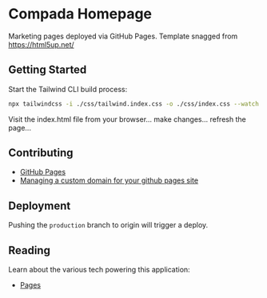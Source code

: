 # Compada Homepage

Marketing pages deployed via GitHub Pages. Template snagged from <https://html5up.net/>

## Getting Started

Start the Tailwind CLI build process:

```sh
npx tailwindcss -i ./css/tailwind.index.css -o ./css/index.css --watch
```

Visit the index.html file from your browser... make changes... refresh the page...

## Contributing

- [GitHub Pages](https://docs.github.com/en/pages)
- [Managing a custom domain for your github pages site](https://docs.github.com/en/pages/configuring-a-custom-domain-for-your-github-pages-site/managing-a-custom-domain-for-your-github-pages-site)

## Deployment

Pushing the `production` branch to origin will trigger a deploy.

## Reading

Learn about the various tech powering this application:

- [Pages](https://pages.github.com)
<!-- - [tailwindcss](https://tailwindcss.com/) -->
